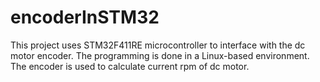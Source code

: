 # encoderInSTM32
This project uses STM32F411RE microcontroller to interface with the dc motor encoder. The programming is done in a Linux-based environment. The encoder is used to calculate current rpm of dc motor.

